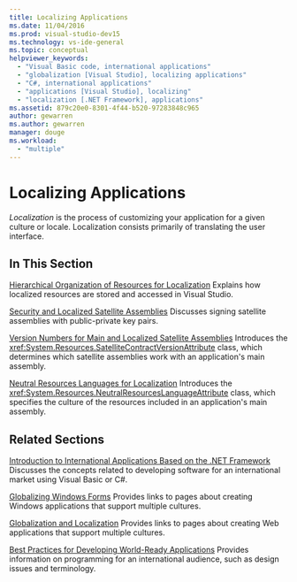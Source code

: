 ```yaml
---
title: Localizing Applications
ms.date: 11/04/2016
ms.prod: visual-studio-dev15
ms.technology: vs-ide-general
ms.topic: conceptual
helpviewer_keywords:
  - "Visual Basic code, international applications"
  - "globalization [Visual Studio], localizing applications"
  - "C#, international applications"
  - "applications [Visual Studio], localizing"
  - "localization [.NET Framework], applications"
ms.assetid: 879c20e0-8301-4f44-b520-97283848c965
author: gewarren
ms.author: gewarren
manager: douge
ms.workload:
  - "multiple"
---
```

# Localizing Applications

*Localization* is the process of customizing your application for a given culture or locale. Localization consists primarily of translating the user interface.

## In This Section
 [Hierarchical Organization of Resources for Localization](../ide/hierarchical-organization-of-resources-for-localization.md)
 Explains how localized resources are stored and accessed in Visual Studio.

 [Security and Localized Satellite Assemblies](../ide/security-and-localized-satellite-assemblies.md)
 Discusses signing satellite assemblies with public-private key pairs.

 [Version Numbers for Main and Localized Satellite Assemblies](../ide/version-numbers-for-main-and-localized-satellite-assemblies.md)
 Introduces the <xref:System.Resources.SatelliteContractVersionAttribute> class, which determines which satellite assemblies work with an application's main assembly.

 [Neutral Resources Languages for Localization](../ide/neutral-resources-languages-for-localization.md)
 Introduces the <xref:System.Resources.NeutralResourcesLanguageAttribute> class, which specifies the culture of the resources included in an application's main assembly.

## Related Sections

 [Introduction to International Applications Based on the .NET Framework](../ide/introduction-to-international-applications-based-on-the-dotnet-framework.md)
 Discusses the concepts related to developing software for an international market using Visual Basic or C#.

 [Globalizing Windows Forms](/dotnet/framework/winforms/advanced/globalizing-windows-forms)
 Provides links to pages about creating Windows applications that support multiple cultures.

 [Globalization and Localization](http://msdn.microsoft.com/Library/8ef3838e-9d05-4236-9dd0-ceecff9df80d)
 Provides links to pages about creating Web applications that support multiple cultures.

 [Best Practices for Developing World-Ready Applications](http://msdn.microsoft.com/Library/f08169c7-aad8-4ec3-9a21-9ebd3b89986c)
 Provides information on programming for an international audience, such as design issues and terminology.